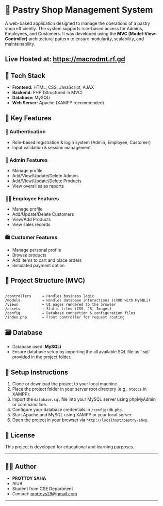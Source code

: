
# 🍰 Pastry Shop Management System

A web-based application designed to manage the operations of a pastry shop efficiently. The system supports role-based access for Admins, Employees, and Customers. 
It was developed using the **MVC (Model-View-Controller)** architectural pattern to ensure modularity, scalability, and maintainability.

## Live Hosted at: https://macrodmt.rf.gd

## 🧰 Tech Stack

- **Frontend:** HTML, CSS, JavaScript, AJAX
- **Backend:** PHP (Structured in MVC)
- **Database:** MySQLi
- **Web Server:** Apache (XAMPP recommended)

## 📌 Key Features

### 🔐 Authentication
- Role-based registration & login system (Admin, Employee, Customer)
- Input validation & session management

### 👤 Admin Features
- Manage profile
- Add/View/Update/Delete Admins
- Add/View/Update/Delete Products
- View overall sales reports

### 👨‍💼 Employee Features
- Manage profile
- Add/Update/Delete Customers
- View/Add Products
- View sales records

### 🛍️ Customer Features
- Manage personal profile
- Browse products
- Add items to cart and place orders
- Simulated payment option

## 📁 Project Structure (MVC)

```

/controllers     → Handles business logic
/models          → Handles database interactions (CRUD with MySQLi)
/views           → UI pages rendered to the browser
/assets          → Static files (CSS, JS, Images)
/config          → Database connection & configuration files
/index.php       → Front controller for request routing

```

## 🗃️ Database

- Database used: **MySQLi**
- Ensure database setup by importing the all available SQL file as '.sql' provided in the project folder.

## 🚀 Setup Instructions

1. Clone or download the project to your local machine.
2. Place the project folder in your server root directory (e.g., `htdocs` in XAMPP).
3. Import the `database.sql` file into your MySQL server using phpMyAdmin or command line.
4. Configure your database credentials in `/config/db.php`.
5. Start Apache and MySQL using XAMPP or your local server.
6. Open the project in your browser via `http://localhost/pastry-shop`.

## 📄 License

This project is developed for educational and learning purposes.

---

## 👨‍💻 Author

- **PROTTOY SAHA**
- AIUB
- Student from CSE Department
- Contact: prottoys28@gmail.com
---




